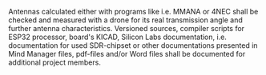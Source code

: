 Antennas calculated either with programs like i.e. MMANA or 4NEC shall be checked and measured with a drone for its real transmission angle and further antenna characteristics. 
Versioned sources, compiler scripts for ESP32 processor, board's KICAD, Silicon Labs documentation, i.e. documentation for used SDR-chipset or other documentations presented in Mind Manager files, pdf-files and/or Word files shall be documented for additional project members. 
